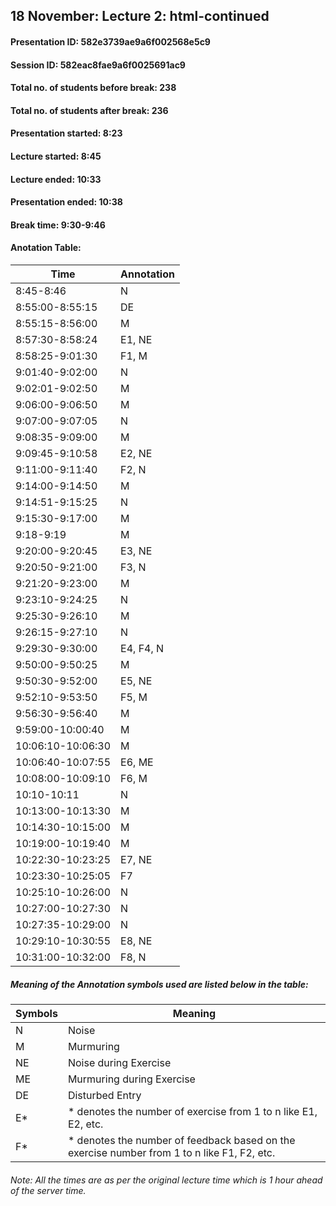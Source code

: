 ## 18 November: Lecture 2: html-continued

#### Presentation ID: 582e3739ae9a6f002568e5c9
#### Session ID: 582eac8fae9a6f0025691ac9

#### Total no. of students before break: 238
#### Total no. of students after break: 236

#### Presentation started: 8:23
#### Lecture started: 8:45
#### Lecture ended: 10:33
#### Presentation ended: 10:38
#### Break time: 9:30-9:46

#### Anotation Table:

Time | Annotation
--------------- | --------------
8:45-8:46 | N
8:55:00-8:55:15 | DE
8:55:15-8:56:00 | M
8:57:30-8:58:24 | E1, NE
8:58:25-9:01:30 | F1, M
9:01:40-9:02:00 | N
9:02:01-9:02:50 | M
9:06:00-9:06:50 | M
9:07:00-9:07:05 | N
9:08:35-9:09:00 | M
9:09:45-9:10:58 | E2, NE
9:11:00-9:11:40 | F2, N
9:14:00-9:14:50 | M
9:14:51-9:15:25 | N
9:15:30-9:17:00 | M
9:18-9:19 | M
9:20:00-9:20:45 | E3, NE
9:20:50-9:21:00 | F3, N
9:21:20-9:23:00 | M
9:23:10-9:24:25 | N
9:25:30-9:26:10 | M
9:26:15-9:27:10 | N
9:29:30-9:30:00 | E4, F4, N
9:50:00-9:50:25 | M
9:50:30-9:52:00 | E5, NE
9:52:10-9:53:50 | F5, M
9:56:30-9:56:40 | M
9:59:00-10:00:40 | M
10:06:10-10:06:30 | M
10:06:40-10:07:55 | E6, ME
10:08:00-10:09:10 | F6, M
10:10-10:11 | N
10:13:00-10:13:30 | M
10:14:30-10:15:00 | M
10:19:00-10:19:40 | M
10:22:30-10:23:25 | E7, NE
10:23:30-10:25:05 | F7
10:25:10-10:26:00 | N
10:27:00-10:27:30 | N
10:27:35-10:29:00 | N
10:29:10-10:30:55 | E8, NE
10:31:00-10:32:00 | F8, N

##### Meaning of the Annotation symbols used are listed below in the table:

Symbols | Meaning
------- | --------
N | Noise
M | Murmuring
NE | Noise during Exercise
ME | Murmuring during Exercise
DE | Disturbed Entry
E* | * denotes the number of exercise from 1 to n like E1, E2, etc.
F* | * denotes the number of feedback based on the exercise number from 1 to n like F1, F2, etc.

###### Note: All the times are as per the original lecture time which is 1 hour ahead of the server time.
